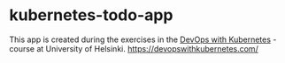 # kubernetes-todo-app

This app is created during the exercises in the [DevOps with Kubernetes](https://devopswithkubernetes.com/) -course at University of Helsinki.
https://devopswithkubernetes.com/
